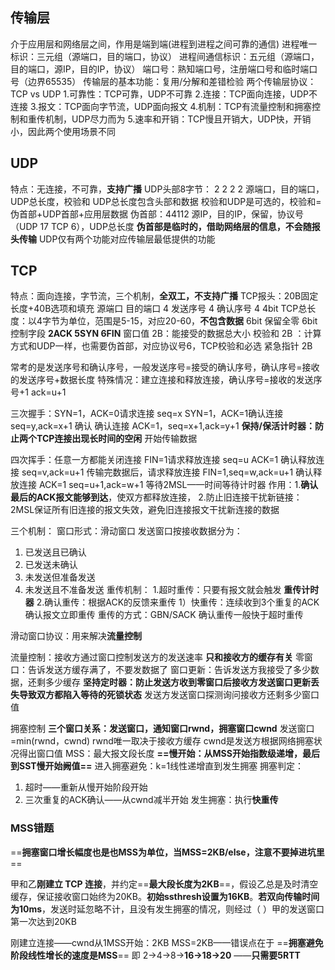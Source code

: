 ## 传输层
介于应用层和网络层之间，作用是端到端(进程到进程之间可靠的通信)
进程唯一标识：三元组（源端口，目的端口，协议）
进程间通信标识：五元组（源端口，目的端口，源IP，目的IP，协议）
端口号：熟知端口号，注册端口号和临时端口号（边界65535）
传输层的基本功能：复用/分解和差错检验
两个传输层协议：TCP vs UDP 
1.可靠性：TCP可靠，UDP不可靠
2.连接：TCP面向连接，UDP不连接
3.报文：TCP面向字节流，UDP面向报文
4.机制：TCP有流量控制和拥塞控制和重传机制，UDP尽力而为
5.速率和开销：TCP慢且开销大，UDP快，开销小，因此两个使用场景不同

## UDP
特点：无连接，不可靠，**支持广播**
UDP头部8字节： 2 2 2 2 源端口，目的端口，UDP总长度，校验和
UDP总长度包含头部和数据
校验和UDP是可选的，校验和=伪首部+UDP首部+应用层数据
伪首部：44112 源IP，目的IP，保留，协议号（UDP 17 TCP 6），UDP总长度
**伪首部是临时的，借助网络层的信息，不会随报头传输**
UDP仅有两个功能对应传输层最低提供的功能

## TCP
特点：面向连接，字节流，三个机制，**全双工，不支持广播**
TCP报头：20B固定长度+40B选项和填充
源端口 目的端口 4 发送序号 4 确认序号 4 
4bit TCP总长度：以4字节为单位，范围是5-15，对应20-60，**不包含数据**
6bit 保留全零
6bit 控制字段 **2ACK 5SYN 6FIN**
窗口值 2B：能接受的数据总大小
校验和 2B ：计算方式和UDP一样，也需要伪首部，对应协议号6，TCP校验和必选
紧急指针 2B

常考的是发送序号和确认序号，一般发送序号=接受的确认序号，确认序号=接收的发送序号+数据长度
特殊情况：建立连接和释放连接，确认序号=接收的发送序号+1 ack=u+1

三次握手：SYN=1，ACK=0请求连接 seq=x 
SYN=1，ACK=1确认连接 seq=y,ack=x+1
确认 确认连接 ACK=1，seq=x+1,ack=y+1
**保持/保活计时器：防止两个TCP连接出现长时间的空闲**
开始传输数据

四次挥手：任意一方都能关闭连接
FIN=1请求释放连接 seq=u
ACK=1 确认释放连接 seq=v,ack=u+1
传输完数据后，请求释放连接 FIN=1,seq=w,ack=u+1
确认释放连接 ACK=1 seq=u+1,ack=w+1
等待2MSL——时间等待计时器
作用：1.**确认最后的ACK报文能够到达**，使双方都释放连接，
2.防止旧连接干扰新链接：2MSL保证所有旧连接的报文失效，避免旧连接报文干扰新连接的数据

三个机制：
窗口形式：滑动窗口
发送窗口按接收数据分为：
1. 已发送且已确认
2. 已发送未确认
3. 未发送但准备发送
4. 未发送且不准备发送
重传机制：
1.超时重传：只要有报文就会触发 **重传计时器**
2.确认重传：根据ACK的反馈来重传
1）快重传：连续收到3个重复的ACK确认报文立即重传
重传的方式：GBN/SACK
确认重传一般快于超时重传

滑动窗口协议：用来解决**流量控制**

流量控制：接收方通过窗口控制发送方的发送速率
**只和接收方的缓存有关**
零窗口：告诉发送方缓存满了，不要发数据了
窗口更新：告诉发送方我接受了多少数据，还剩多少缓存
**坚持定时器：防止发送方收到零窗口后接收方发送窗口更新丢失导致双方都陷入等待的死锁状态**
发送方发送窗口探测询问接收方还剩多少窗口值

拥塞控制
**三个窗口关系：发送窗口，通知窗口rwnd，拥塞窗口cwnd**
发送窗口=min(rwnd，cwnd)
rwnd唯一取决于接收方缓存
cwnd是发送方根据网络拥塞状况得出窗口值
MSS：最大报文段长度
**==慢开始：从MSS开始指数级递增，最后到SST慢开始阙值==**
进入拥塞避免：k=1线性递增直到发生拥塞
拥塞判定：
1. 超时——重新从慢开始阶段开始
2. 三次重复的ACK确认——从cwnd减半开始
发生拥塞：执行**快重传**

### **MSS错题**
==**拥塞窗口增长幅度也是也MSS为单位，当MSS=2KB/else，注意不要掉进坑里**==

甲和乙**刚建立 TCP 连接**，并约定==**最大段长度为2KB**==，假设乙总是及时清空缓存，保证接收窗口始终为20KB。**初始ssthresh设置为16KB**。**若双向传输时间为10ms**，发送时延忽略不计，且没有发生拥塞的情况，则经过（ ）甲的发送窗口第一次达到20KB

刚建立连接——cwnd从1MSS开始：2KB
MSS=2KB——错误点在于 ==**拥塞避免阶段线性增长的速度是MSS**==
即 2->4->8->**16->18->20** ——**只需要5RTT**